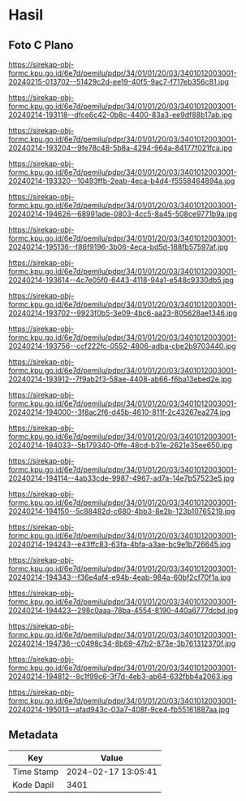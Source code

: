 # Hasil

## Foto C Plano

https://sirekap-obj-formc.kpu.go.id/6e7d/pemilu/pdpr/34/01/01/20/03/3401012003001-20240215-013702--51429c2d-ee19-40f5-9ac7-f717eb356c81.jpg

https://sirekap-obj-formc.kpu.go.id/6e7d/pemilu/pdpr/34/01/01/20/03/3401012003001-20240214-193118--dfce6c42-0b8c-4400-83a3-ee9df88b17ab.jpg

https://sirekap-obj-formc.kpu.go.id/6e7d/pemilu/pdpr/34/01/01/20/03/3401012003001-20240214-193204--9fe78c48-5b8a-4294-964a-84177f021fca.jpg

https://sirekap-obj-formc.kpu.go.id/6e7d/pemilu/pdpr/34/01/01/20/03/3401012003001-20240214-193320--10493ffb-2eab-4eca-b4d4-f5558464894a.jpg

https://sirekap-obj-formc.kpu.go.id/6e7d/pemilu/pdpr/34/01/01/20/03/3401012003001-20240214-194626--68991ade-0803-4cc5-8a45-508ce9771b9a.jpg

https://sirekap-obj-formc.kpu.go.id/6e7d/pemilu/pdpr/34/01/01/20/03/3401012003001-20240214-195136--f86f9196-3b06-4eca-bd5d-188fb57597af.jpg

https://sirekap-obj-formc.kpu.go.id/6e7d/pemilu/pdpr/34/01/01/20/03/3401012003001-20240214-193614--4c7e05f0-6443-4118-94a1-e548c9330db5.jpg

https://sirekap-obj-formc.kpu.go.id/6e7d/pemilu/pdpr/34/01/01/20/03/3401012003001-20240214-193702--9923f0b5-3e09-4bc6-aa23-805628ae1346.jpg

https://sirekap-obj-formc.kpu.go.id/6e7d/pemilu/pdpr/34/01/01/20/03/3401012003001-20240214-193756--ccf222fc-0552-4806-adba-cbe2b9703440.jpg

https://sirekap-obj-formc.kpu.go.id/6e7d/pemilu/pdpr/34/01/01/20/03/3401012003001-20240214-193912--7f9ab2f3-58ae-4408-ab66-f6ba13ebed2e.jpg

https://sirekap-obj-formc.kpu.go.id/6e7d/pemilu/pdpr/34/01/01/20/03/3401012003001-20240214-194000--3f8ac2f6-d45b-4610-811f-2c43267ea274.jpg

https://sirekap-obj-formc.kpu.go.id/6e7d/pemilu/pdpr/34/01/01/20/03/3401012003001-20240214-194033--5b179340-0ffe-48cd-b31e-2621e35ee650.jpg

https://sirekap-obj-formc.kpu.go.id/6e7d/pemilu/pdpr/34/01/01/20/03/3401012003001-20240214-194114--4ab33cde-9987-4967-ad7a-14e7b57523e5.jpg

https://sirekap-obj-formc.kpu.go.id/6e7d/pemilu/pdpr/34/01/01/20/03/3401012003001-20240214-194150--5c88482d-c680-4bb3-8e2b-123b10765219.jpg

https://sirekap-obj-formc.kpu.go.id/6e7d/pemilu/pdpr/34/01/01/20/03/3401012003001-20240214-194243--e43ffc83-63fa-4bfa-a3ae-bc9e1b726645.jpg

https://sirekap-obj-formc.kpu.go.id/6e7d/pemilu/pdpr/34/01/01/20/03/3401012003001-20240214-194343--f36e4af4-e94b-4eab-984a-60bf2cf70f1a.jpg

https://sirekap-obj-formc.kpu.go.id/6e7d/pemilu/pdpr/34/01/01/20/03/3401012003001-20240214-194423--298c0aaa-78ba-4554-8190-440a6777dcbd.jpg

https://sirekap-obj-formc.kpu.go.id/6e7d/pemilu/pdpr/34/01/01/20/03/3401012003001-20240214-194736--c0498c34-8b69-47b2-873e-3b761312370f.jpg

https://sirekap-obj-formc.kpu.go.id/6e7d/pemilu/pdpr/34/01/01/20/03/3401012003001-20240214-194812--8c1f99c6-3f7d-4eb3-ab64-632fbb4a2063.jpg

https://sirekap-obj-formc.kpu.go.id/6e7d/pemilu/pdpr/34/01/01/20/03/3401012003001-20240214-195013--afad943c-03a7-408f-9ce4-fb55161887aa.jpg


## Metadata

| Key        | Value               |
| ---------- | ------------------- |
| Time Stamp | 2024-02-17 13:05:41 |
| Kode Dapil | 3401                |




